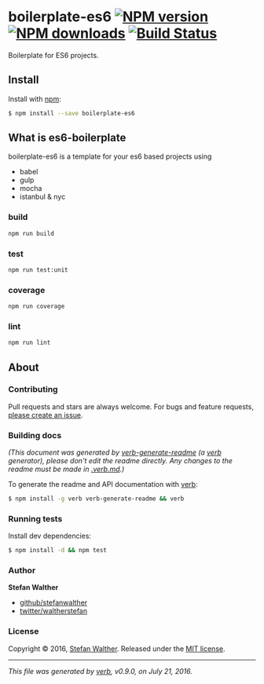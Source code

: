 # boilerplate-es6 [![NPM version](https://img.shields.io/npm/v/boilerplate-es6.svg?style=flat)](https://www.npmjs.com/package/boilerplate-es6) [![NPM downloads](https://img.shields.io/npm/dm/boilerplate-es6.svg?style=flat)](https://npmjs.org/package/boilerplate-es6) [![Build Status](https://img.shields.io/travis/stefanwalther/boilerplate-es6.svg?style=flat)](https://travis-ci.org/stefanwalther/boilerplate-es6)

Boilerplate for ES6 projects.

## Install

Install with [npm](https://www.npmjs.com/):

```sh
$ npm install --save boilerplate-es6
```

## What is es6-boilerplate

boilerplate-es6 is a template for your es6 based projects using

* babel
* gulp
* mocha
* istanbul & nyc

### build

```sh
npm run build
```

### test

```sh
npm run test:unit
```

### coverage

```sh
npm run coverage
```

### lint

```sh
npm run lint
```

## About

### Contributing

Pull requests and stars are always welcome. For bugs and feature requests, [please create an issue](../../issues/new).

### Building docs

_(This document was generated by [verb-generate-readme](https://github.com/verbose/verb-generate-readme) (a [verb](https://github.com/verbose/verb) generator), please don't edit the readme directly. Any changes to the readme must be made in [.verb.md](.verb.md).)_

To generate the readme and API documentation with [verb](https://github.com/verbose/verb):

```sh
$ npm install -g verb verb-generate-readme && verb
```

### Running tests

Install dev dependencies:

```sh
$ npm install -d && npm test
```

### Author

**Stefan Walther**

* [github/stefanwalther](https://github.com/stefanwalther)
* [twitter/waltherstefan](http://twitter.com/waltherstefan)

### License

Copyright © 2016, [Stefan Walther](https://github.com/stefanwalther).
Released under the [MIT license](https://github.com/stefanwalther/boilerplate-es6/blob/master/LICENSE).

***

_This file was generated by [verb](https://github.com/verbose/verb), v0.9.0, on July 21, 2016._